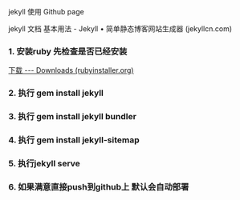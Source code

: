 jekyll 使用 Github page

jekyll 文档 基本用法 - Jekyll • 简单静态博客网站生成器 (jekyllcn.com)

### 1. 安装ruby 先检查是否已经安装

[下载 --- Downloads (rubyinstaller.org)](https://rubyinstaller.org/downloads/)

### 2. 执行 gem install jekyll

### 3. 执行 gem install jekyll bundler

### 4. 执行 gem install jekyll-sitemap

### 5. 执行jekyll serve

### 6. 如果满意直接push到github上 默认会自动部署